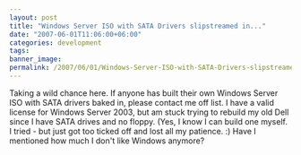 ```yaml
---
layout: post
title: "Windows Server ISO with SATA Drivers slipstreamed in..."
date: "2007-06-01T11:06:00+06:00"
categories: development 
tags: 
banner_image: 
permalink: /2007/06/01/Windows-Server-ISO-with-SATA-Drivers-slipstreamed-in
---
```


Taking a wild chance here. If anyone has built their own Windows Server ISO with SATA drivers baked in, please contact me off list. I have a valid license for Windows Server 2003, but am stuck trying to rebuild my old Dell since I have SATA drives and no floppy. (Yes, I know I can build one myself. I tried - but just got too ticked off and lost all my patience. :) Have I mentioned how much I don't like Windows anymore?
